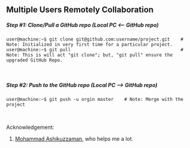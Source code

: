 ## Multiple Users Remotely Collaboration

##### Step #1: Clone/Pull a GitHub repo (Local PC <-- GitHub repo)
```console
user@machine:~$ git clone git@github.com:username/project.git    # Note: Initialized in very first time for a particular project.
user@machine:~$ git pull                                         # Note: This is will act "git clone"; but, "git pull" ensure the upgraded GitHub Repo.
```

&nbsp;
&nbsp;


##### Step #2: Push to the GitHub repo (Local PC --> GitHub repo)
```console
user@machine:~$ git push -u orgin master    # Note: Merge with the project
```

&nbsp;
&nbsp;
&nbsp;
&nbsp;

Acknowledgement:
1. [Mohammad Ashikuzzaman](https://github.com/ashikuzzaman-ar/), who helps me a lot.
